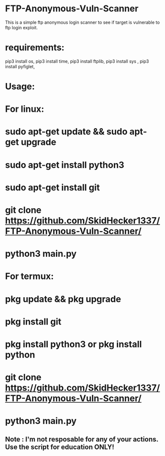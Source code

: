 # FTP-Anonymous-Vuln-Scanner
This is a simple ftp anonymous login scanner to see if target is vulnerable to ftp login exploit.
# requirements:
pip3 install os,
pip3 install time,
pip3 install ftplib,
pip3 install sys ,
pip3 install pyfiglet,
# Usage:
# For linux:
# sudo apt-get update && sudo apt-get upgrade
# sudo apt-get install python3 
# sudo apt-get install git
# git clone https://github.com/SkidHecker1337/FTP-Anonymous-Vuln-Scanner/
# python3 main.py
# For termux:
# pkg update && pkg upgrade
# pkg install git
# pkg install python3 or pkg install python
# git clone https://github.com/SkidHecker1337/FTP-Anonymous-Vuln-Scanner/
# python3 main.py
## Note : I'm not resposable for any of your actions. Use the script for education ONLY!
